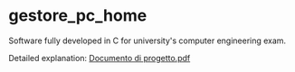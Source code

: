 # gestore_pc_home
Software fully developed in C for university's computer engineering exam. 

Detailed explanation:
  [Documento di progetto.pdf](https://github.com/SianiEmanuele/gestore_pc_home/files/12837475/Documento.di.progetto.Emanuele.Giuseppe.Siani.515335.pdf)
